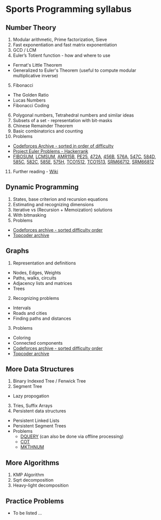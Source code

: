 # Sports Programming syllabus

## Number Theory
1. Modular arithmetic, Prime factorization, Sieve
2. Fast exponentiation and fast matrix exponentiation
3. GCD / LCM
4. Euler’s Totient function - how and where to use
  - Fermat's Little Theorem
  - Generalized to Euler's Theorem (useful to compute modular multiplicative inverse)
5. Fibonacci
  - The Golden Ratio
  - Lucas Numbers
  - Fibonacci Coding
6. Polygonal numbers, Tetrahedral numbers and similar ideas
7. Subsets of a set - representation with bit-masks
8. Chinese Remainder Theorem
9. Basic combinatorics and counting
10. Problems<br>
   - [Codeforces Archive - sorted in order of difficulty](http://codeforces.com/problemset/tags/number%20theory?order=BY_SOLVED_DESC)
   - [Project Euler Problems - Hackerrank](https://www.hackerrank.com/contests/projecteuler/challenges)
   - [FIBOSUM](http://www.spoj.com/problems/FIBOSUM/), [LCMSUM](http://www.spoj.com/problems/LCMSUM/), [AMR15B](https://www.codechef.com/ACMAMR15/problems/AMR15B), [PE25](https://www.hackerrank.com/contests/projecteuler/challenges/euler025), [472A](http://codeforces.com/problemset/problem/472/A), [456B](http://codeforces.com/problemset/problem/456/B), [576A](http://codeforces.com/problemset/problem/576/A), [547C](http://codeforces.com/problemset/problem/547/C), [584D](http://codeforces.com/problemset/problem/584/D), [585C](http://codeforces.com/problemset/problem/585/C), [582C](http://codeforces.com/problemset/problem/582/C), [585E](http://codeforces.com/problemset/problem/585/E), [575H](http://codeforces.com/problemset/problem/575/H), [TCO1512](https://community.topcoder.com/stat?c=problem_statement&pm=14044), [TCO1513](https://community.topcoder.com/stat?c=problem_statement&pm=13986), [SRM66712](https://community.topcoder.com/stat?c=problem_statement&pm=13643), [SRM66812](https://community.topcoder.com/stat?c=problem_statement&pm=13983)
11. Further reading - [Wiki](https://en.wikipedia.org/wiki/List_of_recreational_number_theory_topics)

## Dynamic Programming
1. States, base criterion and recursion equations
2. Estimating and recognizing dimensions
3. Iterative vs (Recursion + Memoization) solutions
4. With bitmasking
5. Problems
  - [Codeforces archive - sorted difficulty order](http://codeforces.com/problemset/tags/dp?order=BY_SOLVED_DESC)
  - [Topcoder archive](https://community.topcoder.com/tc?module=ProblemArchive&cat=Dynamic+Programming)

## Graphs
1. Representation and definitions
  - Nodes, Edges, Weights
  - Paths, walks, circuits
  - Adjacency lists and matrices
  - Trees
2. Recognizing problems
  - Intervals
  - Roads and cities
  - Finding paths and distances
3. Problems
  - Coloring
  - Connected components
  - [Codeforces archive - sorted difficulty order](http://codeforces.com/problemset/tags/graphs?order=BY_SOLVED_DESC)
  - [Topcoder archive](https://community.topcoder.com/tc?module=ProblemArchive&cat=Graph+Theory)

## More Data Structures
1. Binary Indexed Tree / Fenwick Tree
2. Segment Tree
  - Lazy propogation
3. Tries, Suffix Arrays
4. Persistent data structures
  - Persistent Linked Lists
  - Persistent Segment Trees
  - Problems
    - [DQUERY](http://www.spoj.com/problems/DQUERY/) (can also be done via offline processing)
    - [COT](http://www.spoj.com/problems/COT/)
    - [MKTHNUM](http://www.spoj.com/problems/MKTHNUM)

## More Algorithms
1. KMP Algorithm
2. Sqrt decomposition
3. Heavy-light decomposition

## Practice Problems
- To be listed ...